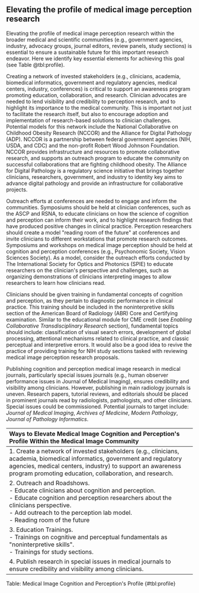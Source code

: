 ## Elevating the profile of medical image perception research

Elevating the profile of medical image perception research within the broader medical and scientific communities (e.g., government agencies, industry, advocacy groups, journal editors, review panels, study sections) is essential to ensure a sustainable future for this important research endeavor.
Here we identify key essential elements for achieving this goal (see Table @tbl:profile).

Creating a network of invested stakeholders (e.g., clinicians, academia, biomedical informatics, government and regulatory agencies, medical centers, industry, conferences) is critical to support an awareness program promoting education, collaboration, and research.
Clinician advocates are needed to lend visibility and credibility to perception research, and to highlight its importance to the medical community.
This is important not just to facilitate the research itself, but also to encourage adoption and implementation of research-based solutions to clinician challenges.
Potential models for this network include the National Collaborative on Childhood Obesity Research (NCCOR) and the Alliance for Digital Pathology (ADP).
NCCOR is a partnership between federal government agencies (NIH, USDA, and CDC) and the non-profit Robert Wood Johnson Foundation.
NCCOR provides infrastructure and resources to promote collaborative research, and supports an outreach program to educate the community on successful collaborations that are fighting childhood obesity.
The Alliance for Digital Pathology is a regulatory science initiative that brings together clinicians, researchers, government, and industry to identity key aims to advance digital pathology and provide an infrastructure for collaborative projects.

Outreach efforts at conferences are needed to engage and inform the communities.
Symposiums should be held at clinician conferences, such as the ASCP and RSNA, to educate clinicians on how the science of cognition and perception can inform their work, and to highlight research findings that have produced positive changes in clinical practice.
Perception researchers should create a model "reading room of the future" at conferences and invite clinicians to different workstations that promote research outcomes.
Symposiums and workshops on medical image perception should be held at cognition and perception conferences (e.g., Psychonomic Society, Vision Sciences Society).
As a model, consider the outreach efforts conducted by The International Society for Optics and Photonics (SPIE) to educate researchers on the clinician's perspective and challenges, such as organizing demonstrations of clinicians interpreting images to allow researchers to learn how clinicians read.

Clinicians should be given training in fundamental concepts of cognition and perception, as they pertain to diagnostic performance in clinical practice.
This training should be included in the noninterpretive skills section of the American Board of Radiology (ABR) Core and Certifying examination.
Similar to the educational module for CME credit (see *Enabling Collaborative Transdisciplinary Research* section), fundamental topics should include: classification of visual search errors, development of global processing, attentional mechanisms related to clinical practice, and classic perceptual and interpretive errors.
It would also be a good idea to revive the practice of providing training for NIH study sections tasked with reviewing medical image perception research proposals.

Publishing cognition and perception medical image research in medical journals, particularly special issues journals (e.g., human observer performance issues in Journal of Medical Imaging), ensures credibility and visibility among clinicians.
However, publishing in main radiology journals is uneven.
Research papers, tutorial reviews, and editorials should be placed in prominent journals read by radiologists, pathologists, and other clinicians.
Special issues could be commissioned.
Potential journals to target include: *Journal of Medical Imaging*, *Archives of Medicine*, *Modern Pathology*, *Journal of Pathology Informatics*.

| Ways to Elevate Medical Image Cognition and Perception's Profile Within the Medical Image Community|
|:----------|
| 1.  Create a network of invested stakeholders (e.g., clinicians, academia, biomedical informatics, government and regulatory agencies, medical centers, industry) to support an awareness program promoting education, collaboration, and research.|
| 2.  Outreach and Roadshows.<br> -   Educate clinicians about cognition and perception.<br> -   Educate cognition and perception researchers about the clinicians perspective.<br> -   Add outreach to the perception lab model.<br>     -   Reading room of the future|
| 3.  Education Trainings.<br> -   Trainings on cognitive and perceptual fundamentals as "noninterpretive skills".<br> -   Trainings for study sections.|
| 4.  Publish research in special issues in medical journals to ensure credibility and visibility among clinicians.|

Table: Medical Image Cognition and Perception's Profile
{#tbl:profile}
